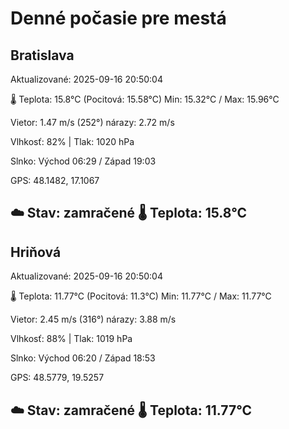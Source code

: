 ﻿# Denné počasie pre mestá

## Bratislava
Aktualizované: 2025-09-16 20:50:04

🌡️ Teplota: 15.8°C 
(Pocitová: 15.58°C)
Min: 15.32°C / Max: 15.96°C

Vietor: 1.47 m/s    (252°) 
nárazy: 2.72 m/s

Vlhkosť: 82% | Tlak: 1020 hPa

Slnko: Východ 06:29 / Západ 19:03

GPS: 48.1482, 17.1067

☁️ Stav: zamračené        🌡️ Teplota: 15.8°C
---

## Hriňová
Aktualizované: 2025-09-16 20:50:04

🌡️ Teplota: 11.77°C 
(Pocitová: 11.3°C)
Min: 11.77°C / Max: 11.77°C

Vietor: 2.45 m/s (316°)
nárazy: 3.88 m/s

Vlhkosť: 88% | Tlak: 1019 hPa

Slnko: Východ 06:20 / Západ 18:53

GPS: 48.5779, 19.5257

☁️ Stav: zamračené        🌡️ Teplota: 11.77°C
---
